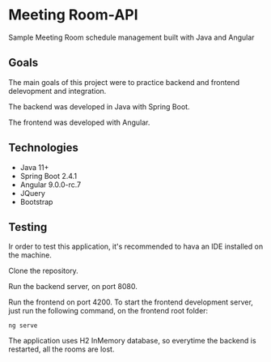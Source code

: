 # Meeting Room-API
Sample Meeting Room schedule management built with Java and Angular

## Goals
The main goals of this project were to practice backend and frontend delevopment and integration.

The backend was developed in Java with Spring Boot.

The frontend was developed with Angular.

## Technologies

 + Java 11+
 + Spring Boot 2.4.1
 + Angular 9.0.0-rc.7
 + JQuery
 + Bootstrap

## Testing

Ir order to test this application, it's recommended to hava an IDE installed on the machine.

Clone the repository.

Run the backend server, on port 8080.

Run the frontend on port 4200. To start the frontend development server, just run the following command, on the frontend root folder:

`ng serve`

The application uses H2 InMemory database, so everytime the backend is restarted, all the rooms are lost.




